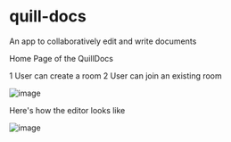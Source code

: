# quill-docs
An app to collaboratively edit and write documents

Home Page of the QuillDocs

1 User can create a room
2 User can join an existing room

![image](https://github.com/shreyanshtiwari02/quill-docs/assets/81490172/f7b5f9a1-b950-4855-9756-78f25655ad2f)

Here's how the editor looks like 

![image](https://github.com/shreyanshtiwari02/quill-docs/assets/81490172/8d38b575-6099-4a06-b6ac-1c329f396491)

